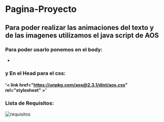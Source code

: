 # Pagina-Proyecto

## Para poder realizar las animaciones del texto y de las imagenes utilizamos el java script de AOS

### Para poder usarlo ponemos en el body:

- <script src="https://unpkg.com/aos@2.3.1/dist/aos.js"></script>

<script>
  AOS.init();
</script>

### y En el Head para el css:

#### '< link href="https://unpkg.com/aos@2.3.1/dist/aos.css" rel="stylesheet" >'

### Lista de Requisitos: 

![requisitos](https://user-images.githubusercontent.com/108817479/200419859-c31e6fc5-8af0-4828-976a-3a989d5fcb11.PNG)
